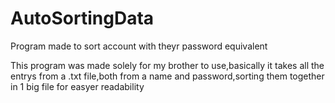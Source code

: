 # AutoSortingData
Program made to sort account with theyr password equivalent


This program was made solely for my brother to use,basically it takes all the entrys from a .txt file,both from a name and password,sorting them together in 1 big file for easyer readability
